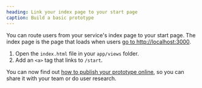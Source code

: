 ```yaml
---
heading: Link your index page to your start page
caption: Build a basic prototype
---
```


You can route users from your service's index page to your start page. The index page is the page that loads when users [go to http://localhost:3000](http://localhost:3000).

1. Open the `index.html` file in your `app/views` folder.
2. Add an `<a>` tag that links to `/start`.

You can now find out [how to publish your prototype online](/docs/publishing-on-heroku), so you can share it with your team or do user research.
